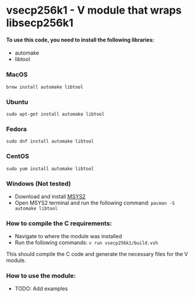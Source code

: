 # vsecp256k1 - V module that wraps libsecp256k1

#### To use this code, you need to install the following libraries:
- automake
- libtool

### MacOS
`brew install automake libtool`

### Ubuntu
`sudo apt-get install automake libtool`

### Fedora
`sudo dnf install automake libtool`

### CentOS
`sudo yum install automake libtool`

### Windows (Not tested)
- Download and install [MSYS2](https://www.msys2.org/)
- Open MSYS2 terminal and run the following command:
`pacman -S automake libtool`

### How to compile the C requirements:
- Navigate to where the module was installed
- Run the following commands:
`v run vsecp256k1/build.vsh`

This should compile the C code and generate the necessary files for the V module.

### How to use the module:
 - TODO: Add examples